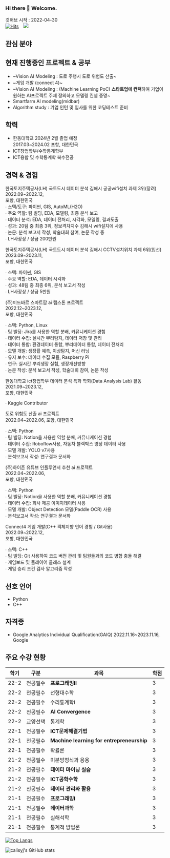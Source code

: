 ### Hi there 👋 Welcome.   
깃허브 시작 : 2022-04-30  
[![Hits](https://hits.seeyoufarm.com/api/count/incr/badge.svg?url=https%3A%2F%2Fgithub.com%2Fcalisyj%2Fcalisyj%2Fblob%2Fmain%2FREADME.md&count_bg=%2379C83D&title_bg=%23555555&icon=&icon_color=%23E7E7E7&title=hits&edge_flat=false)](https://hits.seeyoufarm.com) <a href="https://www.instagram.com/calisyj/">
    <img 
        src="http://img.shields.io/badge/-calisyj-222222?style=flat&logo=Instagram&link=https://www.instagram.com/calisyj/"
        style="height : auto; margin-left : 10px; margin-right : 10px;"/>
</a>


## 관심 분야
### 


## 현재 진행중인 프로젝트 & 공부
- ~Vision AI Modeling : 도로 주행시 도로 위험도 산출~
- ~게임 개발 (connect 4)~
- ~Vision AI Modeling : (Machine Learning PoC)  **스타트업에 컨택**하여 기업이 원하는 AI프로젝트 주제 정의하고 모델링 컨셉 증명~  
- Smartfarm AI modeling(midbar)
- Algorithm study  : 기업 인턴 및 입사를 위한 코딩테스트 준비  

## 학력
- 한동대학교 2024년 2월 졸업 예정  
2017.03~2024.02 포항, 대한민국
- ICT창업학부/수학통계학부
- ICT융합 및 수학통계학 복수전공


## 경력 & 경험
한국토지주택공사(LH) 국토도시 데이터 분석 김해시 공공wifi설치 과제 3위(장려)  
2022.09~2022.12,   
포항, 대한민국  
∙ 스택/도구: 파이썬, GIS, AutoML(H2O)  
∙ 주요 역할: 팀 빌딩, EDA, 모델링, 최종 분석 보고  
∙ 데이터 분석: EDA, 데이터 전처리, 시각화, 모델링, 결과도출  
∙ 성과: 20팀 중 최종 3위, 정보격차지수 김해시 wifi설치에 사용  
∙ 논문: 분석 보고서 작성, 학술대회 참여, 논문 작성 중  
∙ LH사장상 / 상금 200만원  


한국토지주택공사(LH) 국토도시 데이터 분석 김해시 CCTV설치위치 과제 6위(입선)  
2023.09~2023.11,   
포항, 대한민국  

∙ 스택: 파이썬, GIS  
∙ 주요 역할: EDA, 데이터 시각화  
∙ 성과: 48팀 중 최종 6위, 분석 보고서 작성  
∙ LH사장상 / 상금 5만원  

(주)미드바르 스마트팜 ai 캡스톤 프로젝트  
2022.12~2023.12,   
포항, 대한민국  

∙ 스택: Python, Linux  
∙ 팀 빌딩: Jira를 사용한 역할 분배, 커뮤니케이션 경험  
∙ 데이터 수집: 실시간 뿌리탐지, 데이터 저장 및 관리  
∙ 데이터 통합: 환경데이터 통합, 뿌리데이터 통합, 데이터 전처리  
∙ 모델 개발: 생장률 예측, 이상탐지, 머신 러닝  
∙ 유지 보수: 데이터 수집 모듈, Raspberry Pi  
∙ 연구: 실시간 뿌리생장 실험, 생장개선방향  
∙ 논문 작성: 분석 보고서 작성, 학술대회 참여, 논문 작성  


한동대학교 ict창업학부 데이터 분석 특화 학회(Data Analysis Lab) 활동   
2021.09~2023.12,   
포항, 대한민국  

∙  Kaggle  Contributor  

도로 위험도 산출 ai 프로젝트  
2022.04~2022.06, 
포항, 대한민국  

∙ 스택: Python  
∙ 팀 빌딩: Notion을 사용한 역할 분배, 커뮤니케이션 경험  
∙ 데이터 수집: Roboflow사용, 자동차 블랙박스 영상 데이터 사용  
∙ 모델 개발: YOLO v7사용  
∙ 분석보고서 작성: 연구결과 문서화  
  
(주)하이픈 유튜브 인플루언서 추천 ai 프로젝트  
2022.04~2022.06,   
포항, 대한민국  

∙  스택: Python    
∙ 팀 빌딩: Notion을 사용한 역할 분배, 커뮤니케이션 경험  
∙ 데이터 수집: 회사 제공 이미지데이터 사용  
∙ 모델 개발: Object Detection 모델(Paddle OCR) 사용  
∙ 분석보고서 작성: 연구결과 문서화  

Connect4 게임 개발(C++ 객체지향 언어 경험 / Git사용)  
2022.09~2022.12,   
포항, 대한민국  

∙  스택: C++  
∙ 팀 빌딩: Git 사용하여 코드 버전 관리 및 팀원들과의 코드 병합 충돌 해결  
∙ 게임보드 및 플레이어 클래스 설계  
∙ 게임 승리 조건 검사 알고리즘 작성  








## 선호 언어
- Python
- C++

## 자격증
- Google Analytics Individual Qualification(GAIQ) 2022.11.16~2023.11.16, Google  


## 주요 수강 현황
|학기|구분|과목|학점|
|----|----|----|----|
|22-2|전공필수|**프로그래밍II**|3|
|22-2|전공필수|선형대수학|3|
|22-2|전공필수|수리통계학I|3|
|22-2|전공필수|**AI Convergence**|3|
|22-2|교양선택|통계학|3|
|22-1|전공필수|**ICT문제해결기법**|3|
|22-1|전공필수|**Machine learning for entrepreneurship**|3|
|22-1|전공필수|확률론|3|
|21-2|전공필수|미분방정식과 응용|3|
|21-2|전공필수|**데이터 마이닝 실습**|3|
|21-2|전공필수|**ICT공학수학**|3|
|21-2|전공필수|**데이터 관리와 활용**|3|
|21-1|전공필수|**프로그래밍I**|3|
|21-1|전공필수|**데이터과학**|3|
|21-1|전공필수|실해석학|3|
|21-1|전공필수|통계적 방법론|3|


[![Top Langs](https://github-readme-stats.vercel.app/api/top-langs/?username=calisyj&layout=compact&theme=nord&langs_count=5)](https://github.com/anuraghazra/github-readme-stats)

<!--
**calisyj/calisyj** is a ✨ _special_ ✨ repository because its `README.md` (this file) appears on your GitHub profile.

Here are some ideas to get you started:

- 🔭 I’m currently working on ...
- 🌱 I’m currently learning ...
- 👯 I’m looking to collaborate on ...
- 🤔 I’m looking for help with ...
- 💬 Ask me about ...
- 📫 How to reach me: ...
- 😄 Pronouns: ...
- ⚡ Fun fact: ...
-->


![calisyj's GitHub stats](https://github-readme-stats.vercel.app/api?username=calisyj&show_icons=true&theme=nord)
